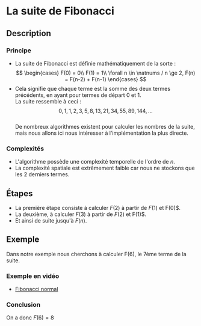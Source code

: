 # La suite de Fibonacci

## Description

### Principe

* La suite de Fibonacci est définie mathématiquement de la sorte :
$$
\begin{cases}
F(0) = 0\\
F(1) = 1\\
\forall n \in \natnums / n \ge 2, F(n) = F(n-2) + F(n-1)
\end{cases}
$$
* Cela signifie que chaque terme est la somme des deux termes précédents, en ayant pour termes de départ 0 et 1.  
La suite ressemble à ceci :
$$0, 1, 1, 2, 3, 5, 8, 13, 21, 34, 55, 89, 144, \ldots$$
\
De nombreux algorithmes existent pour calculer les nombres de la suite, mais nous allons ici nous intéresser à l'implémentation la plus directe.

### Complexités

* L'algorithme possède une complexité temporelle de l'ordre de $n$.  
* La complexité spatiale est extrêmement faible car nous ne stockons que les 2 derniers termes.

## Étapes

* La première étape consiste à calculer $F(2)$ à partir de $F(1)$ et F(0)$.
* La deuxième, à calculer $F(3)$ à partir de $F(2)$ et F(1)$.
* Et ainsi de suite jusqu'à $F(n)$.

## Exemple

Dans notre exemple nous cherchons à calculer F(6), le 7ème terme de la suite.

### Exemple en vidéo

* [Fibonacci normal](../Exemples/math/FibonacciNormal.mp4)

### Conclusion

On a donc $F(6) = 8$
